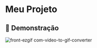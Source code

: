 # Meu Projeto

## 🎥 Demonstração  
![front-ezgif com-video-to-gif-converter](https://github.com/user-attachments/assets/fe00e6b4-ce05-4c6b-98b8-3b6fa78ac919)
